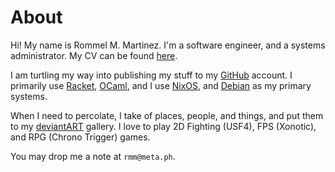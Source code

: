 # About

Hi! My name is Rommel M. Martinez. I'm a software engineer, and a
systems administrator. My CV can be found [here](/cv/cv-en.pdf).

I am turtling my way into publishing my stuff to my
[GitHub](http://github.com) account. I primarily use
[Racket](http://racket-lang.org), [OCaml](http://ocaml.org), and I use
[NixOS](http://nixos.org), and [Debian](http://debian.org) as my
primary systems.

When I need to percolate, I take of places, people, and things, and
put them to my [deviantART](http://ebzzry.deviantart.com) gallery. I
love to play 2D Fighting (USF4), FPS (Xonotic), and RPG (Chrono
Trigger) games.

You may drop me a note at `rmm@meta.ph`.
